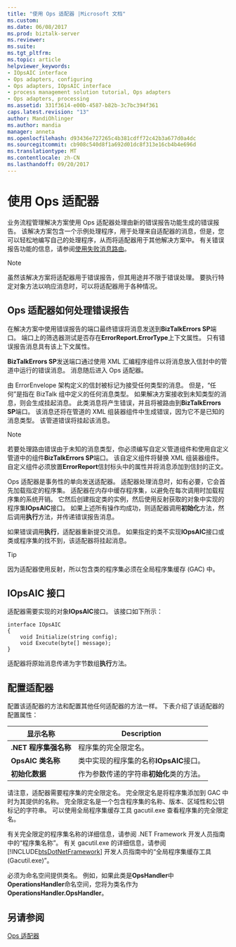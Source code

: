 ```yaml
---
title: "使用 Ops 适配器 |Microsoft 文档"
ms.custom: 
ms.date: 06/08/2017
ms.prod: biztalk-server
ms.reviewer: 
ms.suite: 
ms.tgt_pltfrm: 
ms.topic: article
helpviewer_keywords:
- IOpsAIC interface
- Ops adapters, configuring
- Ops adapters, IOpsAIC interface
- process management solution tutorial, Ops adapters
- Ops adapters, processing
ms.assetid: 331f3614-e00b-4587-b82b-3c7bc394f361
caps.latest.revision: "13"
author: MandiOhlinger
ms.author: mandia
manager: anneta
ms.openlocfilehash: d93436e727265c4b381cdff72c42b3a677d0a4dc
ms.sourcegitcommit: cb908c540d8f1a692d01dc8f313e16cb4b4e696d
ms.translationtype: MT
ms.contentlocale: zh-CN
ms.lasthandoff: 09/20/2017
---
```

# <a name="using-the-ops-adapter"></a>使用 Ops 适配器
业务流程管理解决方案使用 Ops 适配器处理由新的错误报告功能生成的错误报告。 该解决方案包含一个示例处理程序，用于处理来自适配器的消息，但是，您可以轻松地编写自己的处理程序，从而将适配器用于其他解决方案中。 有关错误报告功能的信息，请参阅[使用失败消息路由](../core/using-failed-message-routing.md)。  
  
> [!NOTE]
>  虽然该解决方案将适配器用于错误报告，但其用途并不限于错误处理。 要执行特定对象方法以响应消息时，可以将适配器用于各种情况。  
  
## <a name="how-the-ops-adapter-processes-error-reports"></a>Ops 适配器如何处理错误报告  
 在解决方案中使用错误报告的端口最终错误将消息发送到**BizTalkErrors SP**端口。 端口上的筛选器测试是否存在**ErrorReport.ErrorType**上下文属性。 只有错误报告消息具有该上下文属性。  
  
 **BizTalkErrors SP**发送端口通过使用 XML 汇编程序组件以将消息放入信封中的管道中运行的错误消息。 消息随后进入 Ops 适配器。  
  
 由 ErrorEnvelope 架构定义的信封被标记为接受任何类型的消息。 但是，“任何”是指在 BizTalk 组中定义的任何消息类型。 如果解决方案接收到未知类型的消息，则会生成挂起消息。 此类消息将产生错误，并且将被路由到**BizTalkErrors SP**端口。 该消息还将在管道的 XML 组装器组件中生成错误，因为它不是已知的消息类型。 该管道错误将挂起该消息。  
  
> [!NOTE]
>  若要处理路由错误由于未知的消息类型，你必须编写自定义管道组件和使用自定义管道中的组件**BizTalkErrors SP**端口。 该自定义组件将替换 XML 组装器组件。 自定义组件必须放置**ErrorReport**信封标头中的属性并将消息添加到信封的正文。  
  
 Ops 适配器是事务性的单向发送适配器。 适配器处理消息时，如有必要，它会首先加载指定的程序集。 适配器在内存中缓存程序集，以避免在每次调用时加载程序集的系统开销。 它然后创建指定类的实例，然后使用反射获取的对象中实现的程序集**IOpsAIC**接口。 如果上述所有操作均成功，则适配器调用**初始化**方法，然后调用**执行**方法，并传递错误报告消息。  
  
 如果错误调用**执行**，适配器重新提交消息。 如果指定的类不实现**IOpsAIC**接口或类或程序集的找不到，该适配器将挂起消息。  
  
> [!TIP]
>  因为适配器使用反射，所以包含类的程序集必须在全局程序集缓存 (GAC) 中。  
  
## <a name="the-iopsaic-interface"></a>IOpsAIC 接口  
 适配器需要实现的对象**IOpsAIC**接口。 该接口如下所示：  
  
```  
interface IOpsAIC  
{  
    void Initialize(string config);  
    void Execute(byte[] message);  
}  
```  
  
 适配器将原始消息传递为字节数组**执行**方法。  
  
## <a name="configuring-the-adapter"></a>配置适配器  
 配置该适配器的方法和配置其他任何适配器的方法一样。 下表介绍了该适配器的配置属性：  
  
|显示名称|Description|  
|------------------|-----------------|  
|**.NET 程序集强名称**|程序集的完全限定名。|  
|**OpsAIC 类名称**|类中实现的程序集的名称**IOpsAIC**接口。|  
|**初始化数据**|作为参数传递的字符串**初始化**类的方法。|  
  
 请注意，适配器需要程序集的完全限定名。 完全限定名是将程序集添加到 GAC 中时为其提供的名称。 完全限定名是一个包含程序集的名称、版本、区域性和公钥标记的字符串。 可以使用全局程序集缓存工具 gacutil.exe 查看程序集的完全限定名。  
  
 有关完全限定的程序集名称的详细信息，请参阅 .NET Framework 开发人员指南中的“程序集名称”。 有关 gacutil.exe 的详细信息，请参阅 [!INCLUDE[btsDotNetFramework](../includes/btsdotnetframework-md.md)] 开发人员指南中的“全局程序集缓存工具 (Gacutil.exe)”。  
  
 必须为命名空间提供类名。 例如，如果此类是**OpsHandler**中**OperationsHandler**命名空间，您将为类名作为**OperationsHandler.OpsHandler**。  
  
## <a name="see-also"></a>另请参阅  
 [Ops 适配器](../core/the-ops-adapter.md)